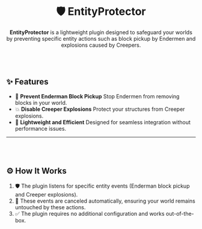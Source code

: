 
<div align="center">

# 🛡️ EntityProtector

**EntityProtector** is a lightweight plugin designed to safeguard your worlds by preventing specific entity actions such as block pickup by Endermen and explosions caused by Creepers.

</div>

<br><br>

## ✨ Features

- 🚫 **Prevent Enderman Block Pickup** Stop Endermen from removing blocks in your world.
- 💥 **Disable Creeper Explosions** Protect your structures from Creeper explosions.
- 🔧 **Lightweight and Efficient** Designed for seamless integration without performance issues.

---

<br><br>

## ⚙️ How It Works

1. 🛡️ The plugin listens for specific entity events (Enderman block pickup and Creeper explosions).
2. 🚫 These events are canceled automatically, ensuring your world remains untouched by these actions.
3. ✅ The plugin requires no additional configuration and works out-of-the-box.
